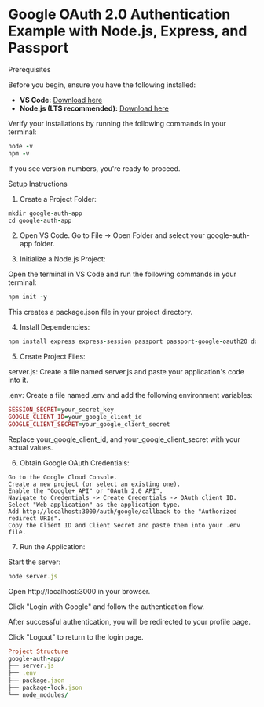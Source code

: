 # Google OAuth 2.0 Authentication Example with Node.js, Express, and Passport

 Prerequisites

Before you begin, ensure you have the following installed:

-   **VS Code:** [Download here](https://code.visualstudio.com/)
-   **Node.js (LTS recommended):** [Download here](https://nodejs.org/)

Verify your installations by running the following commands in your terminal:

````ruby
node -v
npm -v
````
If you see version numbers, you're ready to proceed.

Setup Instructions  

1. Create a Project Folder:

````ruby
mkdir google-auth-app
cd google-auth-app
````

2. Open VS Code.
Go to File -> Open Folder and select your google-auth-app folder.
 

3. Initialize a Node.js Project:

Open the terminal in VS Code and run the following commands in your terminal:

````ruby
npm init -y
````
This creates a package.json file in your project directory.

4. Install Dependencies:

````ruby
npm install express express-session passport passport-google-oauth20 dotenv
````

5. Create Project Files:

server.js: Create a file named server.js and paste your application's code into it.

.env: Create a file named .env and add the following environment variables:

````ruby
SESSION_SECRET=your_secret_key
GOOGLE_CLIENT_ID=your_google_client_id
GOOGLE_CLIENT_SECRET=your_google_client_secret
````
Replace your_google_client_id, and your_google_client_secret with your actual values.

6. Obtain Google OAuth Credentials:
```
Go to the Google Cloud Console.
Create a new project (or select an existing one).   
Enable the "Google+ API" or "OAuth 2.0 API".   
Navigate to Credentials -> Create Credentials -> OAuth client ID.
Select "Web application" as the application type.
Add http://localhost:3000/auth/google/callback to the "Authorized redirect URIs".
Copy the Client ID and Client Secret and paste them into your .env file.
```
7. Run the Application:

Start the server:
````ruby
node server.js
````
Open http://localhost:3000 in your browser.

Click "Login with Google" and follow the authentication flow.

After successful authentication, you will be redirected to your profile page.

Click "Logout" to return to the login page.
````ruby
Project Structure
google-auth-app/
├── server.js
├── .env
├── package.json
├── package-lock.json
└── node_modules/
````
